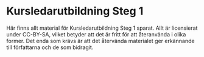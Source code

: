 # Kursledarutbildning Steg 1

Här finns allt material för Kursledarutbildning Steg 1 sparat. Allt är licensierat under CC-BY-SA, vilket betyder att det är fritt för att återanvända i olika former. Det enda som krävs är att det återvända materialet ger erkännande till författarna och de som bidragit.
